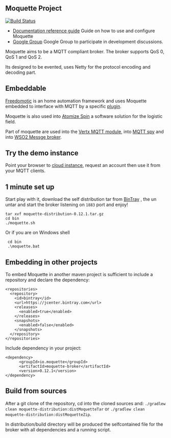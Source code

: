 
## Moquette Project

[![Build Status](https://api.travis-ci.org/moquette-io/moquette.svg?branch=master)](https://travis-ci.org/moquette-io/moquette)

* [Documentation reference guide](http://moquette-io.github.io/moquette/) Guide on how to use and configure Moquette
* [Google Group](https://groups.google.com/forum/#!forum/moquette-mqtt) Google Group to participate in development discussions.

Moquette aims to be a MQTT compliant broker. The broker supports QoS 0, QoS 1 and QoS 2.

Its designed to be evented, uses Netty for the protocol encoding and decoding part.
 
## Embeddable

[Freedomotic](https://www.freedomotic-iot.com/) is an home automation framework and uses Moquette embedded to interface with MQTT by a specific [plugin](https://freedomotic-user-manual.readthedocs.io/en/latest/plugins/mqtt-broker.html). 

Moquette is also used into [Atomize Spin](http://atomizesoftware.com/spin) a software solution for the logistic field.

Part of moquette are used into the [Vertx MQTT module](https://github.com/giovibal/vertx-mqtt-broker-mod), into [MQTT spy](http://kamilfb.github.io/mqtt-spy/)
and into [WSO2 Messge broker](http://techexplosives-pamod.blogspot.it/2014/05/mqtt-transport-architecture-wso2-mb-3x.html).

## Try the demo instance

Point your browser to [cloud instance](http://broker.moquette.io), request an account then use it from your MQTT clients.

## 1 minute set up

Start play with it, download the self distribution tar from [BinTray](https://bintray.com/artifact/download/andsel/generic/moquette-0.12.1.tar.gz) ,
the un untar and start the broker listening on `1883` port and enjoy!

```
tar xvf moquette-distribution-0.12.1.tar.gz
cd bin
./moquette.sh
```

Or if you are on Windows shell

```
 cd bin
 .\moquette.bat
```

## Embedding in other projects

To embed Moquette in another maven project is sufficient to include a repository and declare the dependency: 

```
<repositories>
  <repository>
    <id>bintray</id>
    <url>https://jcenter.bintray.com</url>
    <releases>
      <enabled>true</enabled>
    </releases>
    <snapshots>
      <enabled>false</enabled>
    </snapshots>
  </repository>
</repositories>
```

Include dependency in your project: 

```
<dependency>
      <groupId>io.moquette</groupId>
      <artifactId>moquette-broker</artifactId>
      <version>0.12.1</version>
</dependency>
```

## Build from sources


After a git clone of the repository, cd into the cloned sources and: `./gradlew clean moquette-distribution:distMoquetteTar` or
`./gradlew clean moquette-distribution:distMoquetteZip`.


In distribution/build directory will be produced the selfcontained file for the broker with all dependencies and a running script. 
